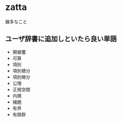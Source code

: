 # zatta
雑多なこと


## ユーザ辞書に追加しといたら良い単語

+ 開被覆
+ 可算
+ 項別
+ 項別積分
+ 項別微分
+ 公理
+ 正規空間
+ 内積
+ 補題
+ 有界
+ 有限群
